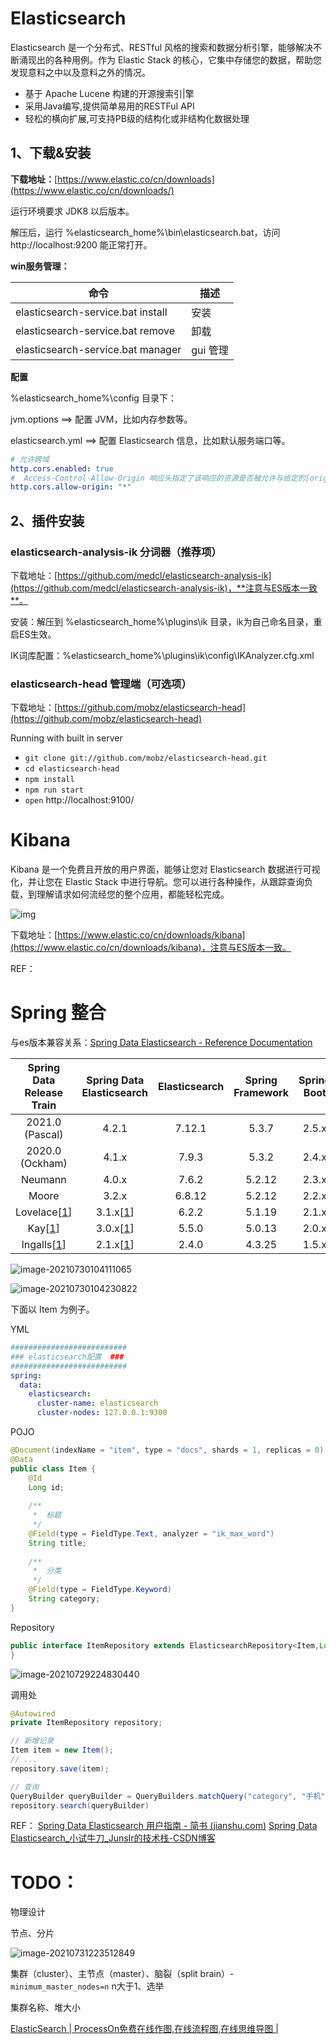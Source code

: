 # Elasticsearch

Elasticsearch 是一个分布式、RESTful 风格的搜索和数据分析引擎，能够解决不断涌现出的各种用例。作为 Elastic Stack 的核心，它集中存储您的数据，帮助您发现意料之中以及意料之外的情况。

- 基于 Apache Lucene 构建的开源搜索引|擎
- 采用Java编写,提供简单易用的RESTFuI API
- 轻松的横向扩展,可支持PB级的结构化或非结构化数据处理

## 1、下载&安装

**下载地址：**[https://www.elastic.co/cn/downloads](https://www.elastic.co/cn/downloads/)

运行环境要求 JDK8 以后版本。

解压后，运行 %elasticsearch_home%\bin\elasticsearch.bat，访问 http://localhost:9200 能正常打开。

**win服务管理：**

| 命令                              | 描述     |
| --------------------------------- | -------- |
| elasticsearch-service.bat install | 安装     |
| elasticsearch-service.bat remove  | 卸载     |
| elasticsearch-service.bat manager | gui 管理 |

**配置**

%elasticsearch_home%\config 目录下：

jvm.options           ==> 配置 JVM，比如内存参数等。

elasticsearch.yml  ==> 配置 Elasticsearch 信息，比如默认服务端口等。

```yaml
# 允许跨域
http.cors.enabled: true
#  Access-Control-Allow-Origin 响应头指定了该响应的资源是否被允许与给定的[origin](https://developer.mozilla.org/zh-CN/docs/Glossary/Origin)共享。
http.cors.allow-origin: "*"
```



## 2、插件安装

### elasticsearch-analysis-ik 分词器（推荐项）

下载地址：[https://github.com/medcl/elasticsearch-analysis-ik](https://github.com/medcl/elasticsearch-analysis-ik)，**注意与ES版本一致**。

安装：解压到 %elasticsearch_home%\\plugins\ik 目录，ik为自己命名目录，重启ES生效。

IK词库配置：%elasticsearch_home%\\plugins\ik\config\IKAnalyzer.cfg.xml

### elasticsearch-head 管理端（可选项）

下载地址：[https://github.com/mobz/elasticsearch-head](https://github.com/mobz/elasticsearch-head)

Running with built in server

- `git clone git://github.com/mobz/elasticsearch-head.git`
- `cd elasticsearch-head`
- `npm install`
- `npm run start`
- `open` http://localhost:9100/

# Kibana

Kibana 是一个免费且开放的用户界面，能够让您对 Elasticsearch 数据进行可视化，并让您在 Elastic Stack 中进行导航。您可以进行各种操作，从跟踪查询负载，到理解请求如何流经您的整个应用，都能轻松完成。

![img](Elasticsearch.assets/illustrated-screenshot-hero-kibana.png)

下载地址：[https://www.elastic.co/cn/downloads/kibana](https://www.elastic.co/cn/downloads/kibana)，注意与ES版本一致。

REF：

# Spring 整合

与es版本兼容关系：[Spring Data Elasticsearch - Reference Documentation](https://docs.spring.io/spring-data/elasticsearch/docs/current/reference/html/#preface.versions)

|                  Spring Data Release Train                   |                  Spring Data Elasticsearch                   | Elasticsearch | Spring Framework | Spring Boot |
| :----------------------------------------------------------: | :----------------------------------------------------------: | :-----------: | :--------------: | :---------: |
|                       2021.0 (Pascal)                        |                            4.2.1                             |    7.12.1     |      5.3.7       |    2.5.x    |
|                       2020.0 (Ockham)                        |                            4.1.x                             |     7.9.3     |      5.3.2       |    2.4.x    |
|                           Neumann                            |                            4.0.x                             |     7.6.2     |      5.2.12      |    2.3.x    |
|                            Moore                             |                            3.2.x                             |    6.8.12     |      5.2.12      |    2.2.x    |
| Lovelace[[1](https://docs.spring.io/spring-data/elasticsearch/docs/current/reference/html/#_footnotedef_1)] | 3.1.x[[1](https://docs.spring.io/spring-data/elasticsearch/docs/current/reference/html/#_footnotedef_1)] |     6.2.2     |      5.1.19      |    2.1.x    |
| Kay[[1](https://docs.spring.io/spring-data/elasticsearch/docs/current/reference/html/#_footnotedef_1)] | 3.0.x[[1](https://docs.spring.io/spring-data/elasticsearch/docs/current/reference/html/#_footnotedef_1)] |     5.5.0     |      5.0.13      |    2.0.x    |
| Ingalls[[1](https://docs.spring.io/spring-data/elasticsearch/docs/current/reference/html/#_footnotedef_1)] | 2.1.x[[1](https://docs.spring.io/spring-data/elasticsearch/docs/current/reference/html/#_footnotedef_1)] |     2.4.0     |      4.3.25      |    1.5.x    |

![image-20210730104111065](Elasticsearch.assets/image-20210730104111065.png)

![image-20210730104230822](Elasticsearch.assets/image-20210730104230822.png)

下面以 Item 为例子。

YML

```yaml
##########################
### elasticsearch配置  ###
##########################
spring:
  data:
    elasticsearch:
      cluster-name: elasticsearch
      cluster-nodes: 127.0.0.1:9300
```

POJO

```java
@Document(indexName = "item", type = "docs", shards = 1, replicas = 0)
@Data
public class Item {
    @Id
    Long id;
    
    /**
     *  标题
     */
    @Field(type = FieldType.Text, analyzer = "ik_max_word")
    String title;
    
    /**
     *  分类
     */
    @Field(type = FieldType.Keyword)
    String category;
}
```

Repository

```java
public interface ItemRepository extends ElasticsearchRepository<Item,Long> {
}
```

![image-20210729224830440](Elasticsearch.assets/image-20210729224830440.png)

调用处

```java
@Autowired
private ItemRepository repository;

// 新增记录
Item item = new Item();
// ...
repository.save(item);

// 查询
QueryBuilder queryBuilder = QueryBuilders.matchQuery("category", "手机");
repository.search(queryBuilder)

```



REF：
[Spring Data Elasticsearch 用户指南 - 简书 (jianshu.com)](https://www.jianshu.com/p/27e1d583aafb)
[Spring Data Elasticsearch_小试牛刀_JunsIr的技术栈-CSDN博客](https://blog.csdn.net/JunSIrhl/article/details/106067186)

# **TODO：**

物理设计

节点、分片

![image-20210731223512849](Elasticsearch-01.assets/image-20210731223512849.png)

集群（cluster）、主节点（master）、脑裂（split brain）- `minimum_master_nodes=n` n大于1、选举

集群名称、堆大小

[ElasticSearch | ProcessOn免费在线作图,在线流程图,在线思维导图 |](https://www.processon.com/view/5f2ba7c5637689313abef450?fromnew=1)
